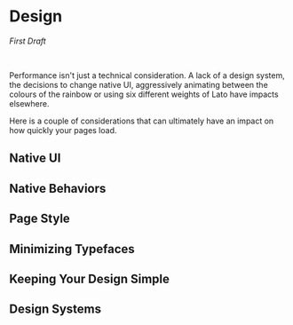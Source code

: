 Design
=================
_First Draft_

<br />

Performance isn't just a technical consideration. A lack of a design system, the decisions to change native UI, aggressively animating between the colours of the rainbow or using six different weights of Lato have impacts elsewhere.

Here is a couple of considerations that can ultimately have an impact on how quickly your pages load.

## Native UI

## Native Behaviors

## Page Style

## Minimizing Typefaces

## Keeping Your Design Simple

## Design Systems
